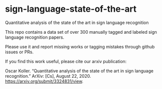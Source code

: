 # sign-language-state-of-the-art
Quantitative analysis of the state of the art in sign language recognition

This repo contains a data set of over 300 manually tagged and labeled sign language recognition papers.

Please use it and report missing works or tagging mistakes through github issues or PRs.

If you find this work useful, please cite our arxiv publication:

Oscar Koller. “Quantitative analysis of the state of the art in sign language recognition.” ArXiv: [Cs], August 22, 2020. https://arxiv.org/submit/3324831/view.


